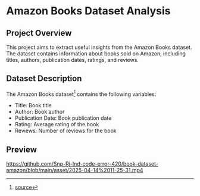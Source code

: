 

# Amazon Books Dataset Analysis

## Project Overview
This project aims to extract useful insights from the Amazon Books dataset. The dataset contains information about books sold on Amazon, including titles, authors, publication dates, ratings, and reviews.

## Dataset Description
The Amazon Books dataset[^1] contains the following variables:

- Title: Book title
- Author: Book author
- Publication Date: Book publication date
- Rating: Average rating of the book
- Reviews: Number of reviews for the book

## Preview
<a href="https://github.com/Snp-Rj-Ind-code-error-420/book-dataset-amazon/blob/main/asset/2025-04-14%2011-25-31.mp4">
https://github.com/Snp-Rj-Ind-code-error-420/book-dataset-amazon/blob/main/asset/2025-04-14%2011-25-31.mp4

[^1]: [source](https://www.kaggle.com/datasets/sootersaalu/amazon-top-50-bestselling-books-2009-2019?resource=download)